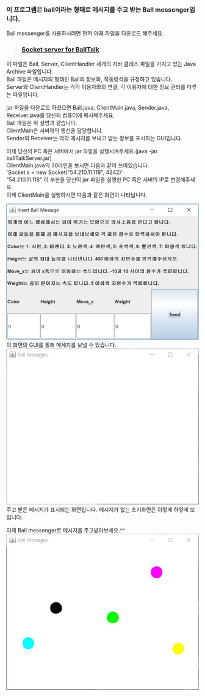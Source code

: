 ### 이 프로그램은 ball이라는 형태로 메시지를 주고 받는 Ball messenger입니다.

Ball messenger를 사용하시려면 먼저 아래 파일을 다운로드 해주세요.
> ### [Socket server for BallTalk](./ballTalkServer.jar)
이 파일은 Ball, Server, ClientHandler 세개의 자바 클래스 파일을 가지고 있는 Java Archive 파일입니다.  
Ball 파일은 메시지의 형태인 Ball의 정보와, 작동방식을 규정하고 있습니다.  
Server와 ClientHandler는 각각 이용자와의 연결, 각 이용자에 대한 정보 관리를 다루는 파일입니다.  

jar 파일을 다운로드 하셨으면 Ball.java, ClientMain.java, Sender.java, Receiver.java를 당신의 컴퓨터에 복사해주세요.  
Ball 파일은 위 설명과 같습니다.  
ClientMain은 서버와의 통신을 담당합니다.  
Sender와 Receiver는 각각 메시지를 보내고 받는 정보를 표시하는 GUI입니다.  

이제 당신의 PC 혹은 서버에서 jar 파일을 실행시켜주세요.(java -jar ballTalkServer.jar)  
ClientMain.java의 30라인을 보시면 다음과 같이 쓰여있습니다.  
'Socket s = new Socket("54.210.11.118", 4242)'  
"54.210.11.118" 이 부분을 당신이 jar 파일을 실행한 PC 혹은 서버의 IP로 변경해주세요.  
이제 ClientMain을 실행하시면 다음과 같은 화면이 나타납니다.  

![Sender](./img/SenderCapture.JPG)  
이 화면의 GUI를 통해 메세지를 보낼 수 있습니다.  
![Reciever](./img/ReceiverCapture.JPG)  
주고 받은 메시지가 표시되는 화면입니다. 메시지가 없는 초기화면은 이렇게 하얗게 보입니다.  

이제 Ball messenger로 메시지를 주고받아보세요.^^
![Reciever2](./img/ReceiverCapture2.JPG)
